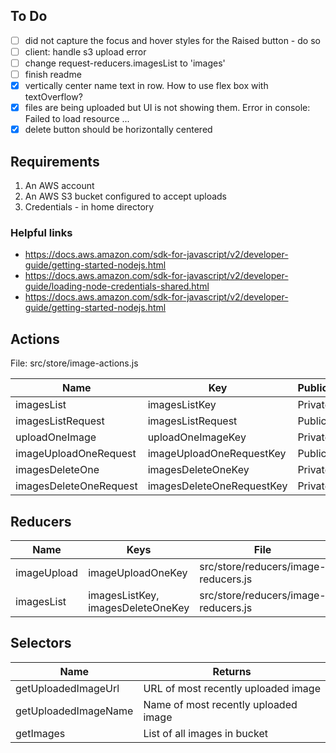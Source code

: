 


## To Do
- [ ] did not capture the focus and hover styles for the Raised button - do so
- [ ] client: handle s3 upload error
- [ ] change request-reducers.imagesList to 'images'
- [ ] finish readme
- [x] vertically center name text in row. How to use flex box with textOverflow?
- [x] files are being uploaded but UI is not showing them. Error in console: Failed to load resource ...
- [x] delete button should be horizontally centered

## Requirements
1. An AWS account
1. An AWS S3 bucket configured to accept uploads
1. Credentials - in home directory
### Helpful links
- https://docs.aws.amazon.com/sdk-for-javascript/v2/developer-guide/getting-started-nodejs.html
- https://docs.aws.amazon.com/sdk-for-javascript/v2/developer-guide/loading-node-credentials-shared.html
- https://docs.aws.amazon.com/sdk-for-javascript/v2/developer-guide/getting-started-nodejs.html


## Actions

File: src/store/image-actions.js

| Name | Key | Public/Private |
| ---- | --- | -------------- |
| imagesList | imagesListKey | Private |
| imagesListRequest | imagesListRequest | Public |
| uploadOneImage | uploadOneImageKey | Private |
| imageUploadOneRequest | imageUploadOneRequestKey | Public |
| imagesDeleteOne | imagesDeleteOneKey | Private |
| imagesDeleteOneRequest | imagesDeleteOneRequestKey | Private |

## Reducers
| Name | Keys | File |
| ---- | ---- | ---- |
| imageUpload | imageUploadOneKey | src/store/reducers/image-reducers.js |
| imagesList | imagesListKey, imagesDeleteOneKey | src/store/reducers/image-reducers.js |

## Selectors
| Name | Returns |
| ---- | ------- |
| getUploadedImageUrl | URL of most recently uploaded image |
| getUploadedImageName | Name of most recently uploaded image |
| getImages | List of all images in bucket |
